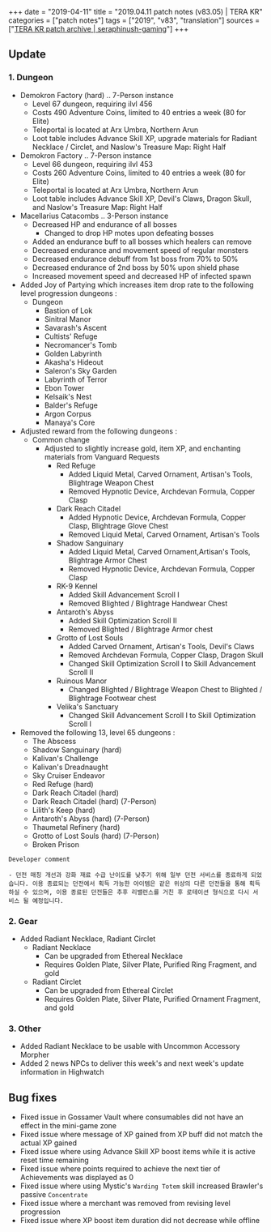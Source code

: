 +++
date = "2019-04-11"
title = "2019.04.11 patch notes (v83.05) | TERA KR"
categories = ["patch notes"]
tags = ["2019", "v83", "translation"]
sources = ["[TERA KR patch archive | seraphinush-gaming](/ko/patch/2019/v83-05)"]
+++

## Update

### **1.** Dungeon
- Demokron Factory (hard) .. 7-Person instance
  - Level 67 dungeon, requiring ilvl 456
  - Costs 490 Adventure Coins, limited to 40 entries a week (80 for Elite)
  - Teleportal is located at Arx Umbra, Northern Arun
  - Loot table includes Advance Skill XP, upgrade materials for Radiant Necklace / Circlet, and Naslow's Treasure Map: Right Half
- Demokron Factory .. 7-Person instance
  - Level 66 dungeon, requiring ilvl 453
  - Costs 260 Adventure Coins, limited to 40 entries a week (80 for Elite)
  - Teleportal is located at Arx Umbra, Northern Arun
  - Loot table includes Advance Skill XP, Devil's Claws, Dragon Skull, and Naslow's Treasure Map: Right Half
- Macellarius Catacombs .. 3-Person instance
  - Decreased HP and endurance of all bosses
    - Changed to drop HP motes upon defeating bosses
  - Added an endurance buff to all bosses which healers can remove
  - Decreased endurance and movement speed of regular monsters
  - Decreased endurance debuff from 1st boss from 70% to 50%
  - Decreased endurance of 2nd boss by 50% upon shield phase
  - Increased movement speed and decreased HP of infected spawn
- Added Joy of Partying which increases item drop rate to the following level progression dungeons :
  - Dungeon
    - Bastion of Lok
    - Sinitral Manor
    - Savarash's Ascent
    - Cultists' Refuge
    - Necromancer's Tomb
    - Golden Labyrinth
    - Akasha's Hideout
    - Saleron's Sky Garden
    - Labyrinth of Terror
    - Ebon Tower
    - Kelsaik's Nest
    - Balder's Refuge
    - Argon Corpus
    - Manaya's Core
- Adjusted reward from the following dungeons :
  - Common change
    - Adjusted to slightly increase gold, item XP, and enchanting materials from Vanguard Requests
      - Red Refuge
        - Added Liquid Metal, Carved Ornament, Artisan's Tools, Blightrage Weapon Chest
        - Removed Hypnotic Device, Archdevan Formula, Copper Clasp
      - Dark Reach Citadel
        - Added Hypnotic Device, Archdevan Formula, Copper Clasp, Blightrage Glove Chest
        - Removed Liquid Metal, Carved Ornament, Artisan's Tools
      - Shadow Sanguinary
        - Added Liquid Metal, Carved Ornament,Artisan's Tools, Blightrage Armor Chest
        - Removed Hypnotic Device, Archdevan Formula, Copper Clasp
      - RK-9 Kennel
        - Added Skill Advancement Scroll I
        - Removed Blighted / Blightrage Handwear Chest
      - Antaroth's Abyss
        - Added Skill Optimization Scroll II
        - Removed Blighted / Blightrage Armor chest
      - Grotto of Lost Souls
        - Added Carved Ornament, Artisan's Tools, Devil's Claws
        - Removed Archdevan Formula, Copper Clasp, Dragon Skull
        - Changed Skill Optimization Scroll I to Skill Advancement Scroll II
      - Ruinous Manor
        - Changed Blighted / Blightrage Weapon Chest to Blighted / Blightrage Footwear chest
      - Velika's Sanctuary
        - Changed Skill Advancement Scroll I to Skill Optimization Scroll I
- Removed the following 13, level 65 dungeons :
  - The Abscess
  - Shadow Sanguinary (hard)
  - Kalivan's Challenge
  - Kalivan's Dreadnaught
  - Sky Cruiser Endeavor
  - Red Refuge (hard)
  - Dark Reach Citadel (hard)
  - Dark Reach Citadel (hard) (7-Person)
  - Lilith's Keep (hard)
  - Antaroth's Abyss (hard) (7-Person)
  - Thaumetal Refinery (hard)
  - Grotto of Lost Souls (hard) (7-Person)
  - Broken Prison

```
Developer comment

- 던전 매칭 개선과 강화 재료 수급 난이도를 낮추기 위해 일부 던전 서비스를 종료하게 되었습니다. 이용 종료되는 던전에서 획득 가능한 아이템은 같은 위상의 다른 던전들을 통해 획득하실 수 있으며, 이용 종료된 던전들은 추후 리밸런스를 거친 후 로테이션 형식으로 다시 서비스 될 예정입니다.
```

### **2.** Gear
- Added Radiant Necklace, Radiant Circlet
  - Radiant Necklace
    - Can be upgraded from Ethereal Necklace
    - Requires Golden Plate, Silver Plate, Purified Ring Fragment, and gold
  - Radiant Circlet
    - Can be upgraded from Ethereal Circlet
    - Requires Golden Plate, Silver Plate, Purified Ornament Fragment, and gold

### **3.** Other
- Added Radiant Necklace to be usable with Uncommon Accessory Morpher
- Added 2 news NPCs to deliver this week's and next week's update information in Highwatch

## Bug fixes

- Fixed issue in Gossamer Vault where consumables did not have an effect in the mini-game zone
- Fixed issue where message of XP gained from XP buff did not match the actual XP gained
- Fixed issue where using Advance Skill XP boost items while it is active reset time remaining
- Fixed issue where points required to achieve the next tier of Achievements was displayed as 0
- Fixed issue where using Mystic's `Warding Totem` skill increased Brawler's passive `Concentrate`
- Fixed issue where a merchant was removed from revising level progression
- Fixed issue where XP boost item duration did not decrease while offline
